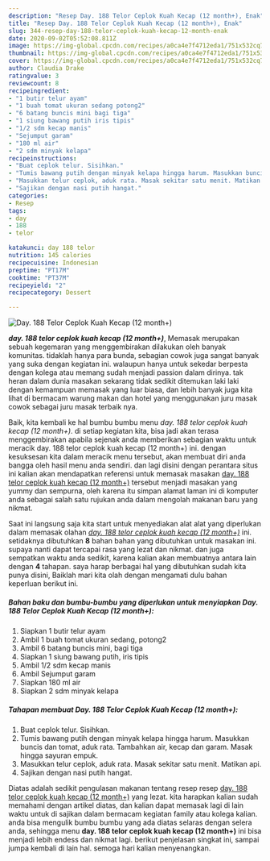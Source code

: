 ```yaml
---
description: "Resep Day. 188 Telor Ceplok Kuah Kecap (12 month+), Enak"
title: "Resep Day. 188 Telor Ceplok Kuah Kecap (12 month+), Enak"
slug: 344-resep-day-188-telor-ceplok-kuah-kecap-12-month-enak
date: 2020-09-02T05:52:08.811Z
image: https://img-global.cpcdn.com/recipes/a0ca4e7f4712eda1/751x532cq70/day-188-telor-ceplok-kuah-kecap-12-month-foto-resep-utama.jpg
thumbnail: https://img-global.cpcdn.com/recipes/a0ca4e7f4712eda1/751x532cq70/day-188-telor-ceplok-kuah-kecap-12-month-foto-resep-utama.jpg
cover: https://img-global.cpcdn.com/recipes/a0ca4e7f4712eda1/751x532cq70/day-188-telor-ceplok-kuah-kecap-12-month-foto-resep-utama.jpg
author: Claudia Drake
ratingvalue: 3
reviewcount: 8
recipeingredient:
- "1 butir telur ayam"
- "1 buah tomat ukuran sedang potong2"
- "6 batang buncis mini bagi tiga"
- "1 siung bawang putih iris tipis"
- "1/2 sdm kecap manis"
- "Sejumput garam"
- "180 ml air"
- "2 sdm minyak kelapa"
recipeinstructions:
- "Buat ceplok telur. Sisihkan."
- "Tumis bawang putih dengan minyak kelapa hingga harum. Masukkan buncis dan tomat, aduk rata. Tambahkan air, kecap dan garam. Masak hingga sayuran empuk."
- "Masukkan telur ceplok, aduk rata. Masak sekitar satu menit. Matikan api."
- "Sajikan dengan nasi putih hangat."
categories:
- Resep
tags:
- day
- 188
- telor

katakunci: day 188 telor 
nutrition: 145 calories
recipecuisine: Indonesian
preptime: "PT17M"
cooktime: "PT37M"
recipeyield: "2"
recipecategory: Dessert

---
```



![Day. 188 Telor Ceplok Kuah Kecap (12 month+)](https://img-global.cpcdn.com/recipes/a0ca4e7f4712eda1/751x532cq70/day-188-telor-ceplok-kuah-kecap-12-month-foto-resep-utama.jpg)

<b><i>day. 188 telor ceplok kuah kecap (12 month+)</i></b>, Memasak merupakan sebuah kegemaran yang menggembirakan dilakukan oleh banyak komunitas. tidaklah hanya para bunda, sebagian cowok juga sangat banyak yang suka dengan kegiatan ini. walaupun hanya untuk sekedar berpesta dengan kolega atau memang sudah menjadi passion dalam dirinya. tak heran dalam dunia masakan sekarang tidak sedikit ditemukan laki laki dengan kemampuan memasak yang luar biasa, dan lebih banyak juga kita lihat di bermacam warung makan dan hotel yang menggunakan juru masak cowok sebagai juru masak terbaik nya.

Baik, kita kembali ke hal bumbu bumbu menu <i>day. 188 telor ceplok kuah kecap (12 month+)</i>. di setiap kegiatan kita, bisa jadi akan terasa menggembirakan apabila sejenak anda memberikan sebagian waktu untuk meracik day. 188 telor ceplok kuah kecap (12 month+) ini. dengan kesuksesan kita dalam meracik menu tersebut, akan membuat diri anda bangga oleh hasil menu anda sendiri. dan lagi disini dengan perantara situs ini kalian akan mendapatkan referensi untuk memasak masakan <u>day. 188 telor ceplok kuah kecap (12 month+)</u> tersebut menjadi masakan yang yummy dan sempurna, oleh karena itu simpan alamat laman ini di komputer anda sebagai salah satu rujukan anda dalam mengolah makanan baru yang nikmat.




Saat ini langsung saja kita start untuk menyediakan alat alat yang diperlukan dalam memasak olahan <u><i>day. 188 telor ceplok kuah kecap (12 month+)</i></u> ini. setidaknya dibutuhkan <b>8</b> bahan bahan yang dibutuhkan untuk masakan ini. supaya nanti dapat tercapai rasa yang lezat dan nikmat. dan juga sempatkan waktu anda sedikit, karena kalian akan membuatnya antara lain dengan <b>4</b> tahapan. saya harap berbagai hal yang dibutuhkan sudah kita punya disini, Baiklah mari kita olah dengan mengamati dulu bahan keperluan berikut ini.

<!--inarticleads1-->

##### Bahan baku dan bumbu-bumbu yang diperlukan untuk menyiapkan Day. 188 Telor Ceplok Kuah Kecap (12 month+):

1. Siapkan 1 butir telur ayam
1. Ambil 1 buah tomat ukuran sedang, potong2
1. Ambil 6 batang buncis mini, bagi tiga
1. Siapkan 1 siung bawang putih, iris tipis
1. Ambil 1/2 sdm kecap manis
1. Ambil Sejumput garam
1. Siapkan 180 ml air
1. Siapkan 2 sdm minyak kelapa




<!--inarticleads2-->

##### Tahapan membuat Day. 188 Telor Ceplok Kuah Kecap (12 month+):

1. Buat ceplok telur. Sisihkan.
1. Tumis bawang putih dengan minyak kelapa hingga harum. Masukkan buncis dan tomat, aduk rata. Tambahkan air, kecap dan garam. Masak hingga sayuran empuk.
1. Masukkan telur ceplok, aduk rata. Masak sekitar satu menit. Matikan api.
1. Sajikan dengan nasi putih hangat.




Diatas adalah sedikit pengulasan makanan tentang resep resep <u>day. 188 telor ceplok kuah kecap (12 month+)</u> yang lezat. kita harapkan kalian sudah memahami dengan artikel diatas, dan kalian dapat memasak lagi di lain waktu untuk di sajikan dalam bermacam kegiatan family atau kolega kalian. anda bisa mengulik bumbu bumbu yang ada diatas selaras dengan selera anda, sehingga menu <b>day. 188 telor ceplok kuah kecap (12 month+)</b> ini bisa menjadi lebih endess dan nikmat lagi. berikut penjelasan singkat ini, sampai jumpa kembali di lain hal. semoga hari kalian menyenangkan.
